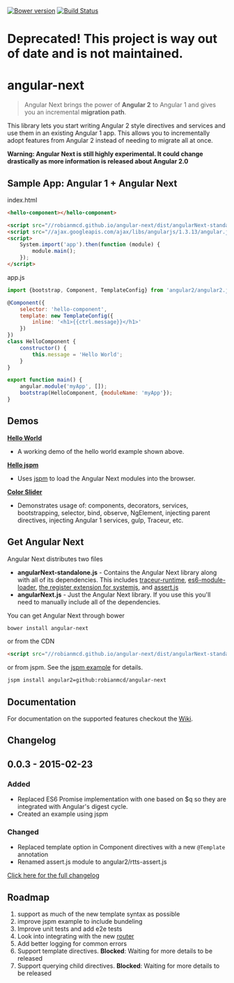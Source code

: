 [![Bower version](https://badge.fury.io/bo/angular-next.svg)](http://badge.fury.io/bo/angular-next) [![Build Status](https://travis-ci.org/robianmcd/angular-next.svg)](https://travis-ci.org/robianmcd/angular-next)

# Deprecated! This project is way out of date and is not maintained.

# angular-next

> Angular Next brings the power of **Angular 2** to Angular 1 and gives you an incremental **migration path**.

This library lets you start writing Angular 2 style directives and services and use them in an existing Angular 1 app. This allows you to incrementally adopt features from Angular 2 instead of needing to migrate all at once.

**Warning: Angular Next is still highly experimental. It could change drastically as more information is released about Angular 2.0**

## Sample App: Angular 1 + Angular Next

index.html
```html
<hello-component></hello-component>

<script src="//robianmcd.github.io/angular-next/dist/angularNext-standalone.js"></script>
<script src="//ajax.googleapis.com/ajax/libs/angularjs/1.3.13/angular.js"></script>
<script>
    System.import('app').then(function (module) {
        module.main();
    });
</script>
```

app.js
```javascript
import {bootstrap, Component, TemplateConfig} from 'angular2/angular2.js';

@Component({
    selector: 'hello-component',
    template: new TemplateConfig({
        inline: '<h1>{{ctrl.message}}</h1>'
    })
})
class HelloComponent {
    constructor() {
        this.message = 'Hello World';
    }
}

export function main() {
    angular.module('myApp', []);
    bootstrap(HelloComponent, {moduleName: 'myApp'});
}
```

## Demos

**[Hello World](https://github.com/robianmcd/angular-next/tree/gh-pages/examples/hello-world)**
* A working demo of the hello world example shown above.

**[Hello jspm](https://github.com/robianmcd/angular-next/tree/gh-pages/examples/hello-jspm)**
* Uses [jspm](http://jspm.io/) to load the Angular Next modules into the browser.

**[Color Slider](https://github.com/robianmcd/angular-next/tree/gh-pages/examples/color-slider)**
* Demonstrates usage of: components, decorators, services, bootstrapping, selector, bind, observe, NgElement, injecting parent directives, injecting Angular 1 services, gulp, Traceur, etc.

## Get Angular Next
Angular Next distributes two files
  * **angularNext-standalone.js** - Contains the Angular Next library along with all of its dependencies. This includes [traceur-runtime](https://github.com/jmcriffey/bower-traceur-runtime), [es6-module-loader](https://github.com/ModuleLoader/es6-module-loader), [the register extension for systemjs](https://github.com/systemjs/systemjs/blob/master/lib/extension-register.js), and [assert.js](http://angular.github.io/assert/)
  * **angularNext.js** - Just the Angular Next library. If you use this you'll need to manually include all of the dependencies.

You can get Angular Next through bower

```sh
bower install angular-next
```

or from the CDN

```html
<script src="//robianmcd.github.io/angular-next/dist/angularNext-standalone.js"></script>
```

or from jspm. See the [jspm example](https://github.com/robianmcd/angular-next/tree/gh-pages/examples/hello-jspm) for details.
```sh
jspm install angular2=github:robianmcd/angular-next
```

## Documentation
For documentation on the supported features checkout the [Wiki](https://github.com/robianmcd/angular-next/wiki).

## Changelog

## 0.0.3 - 2015-02-23

### Added
- Replaced ES6 Promise implementation with one based on $q so they are integrated with Angular's digest cycle.
- Created an example using jspm

### Changed
- Replaced template option in Component directives with a new `@Template` annotation
- Renamed assert.js module to angular2/rtts-assert.js

[Click here for the full changelog](https://github.com/robianmcd/angular-next/blob/gh-pages/CHANGELOG.md)

## Roadmap
1. support as much of the new template syntax as possible
1. improve jspm example to include bundeling
1. Improve unit tests and add e2e tests
1. Look into integrating with the new [router](https://github.com/angular/router)
1. Add better logging for common errors
1. Support template directives. **Blocked**: Waiting for more details to be released
1. Support querying child directives. **Blocked**: Waiting for more details to be released
